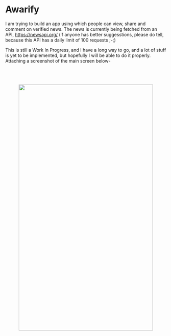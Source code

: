# Awarify

  I am trying to build an app using which people can view, share and comment on verified news. The news is currently being fetched from an API, https://newsapi.org/ (if anyone has better suggesstions, please do tell, because this API has a daily limit of 100 requests ;-;)


  This is still a Work In Progress, and I have a long way to go, and a lot of stuff is yet to be implemented, but hopefully I will be able to do it properly. Attaching a screenshot of the main screen below-
  
  
  

  <p align="center">
  <br>
  <br>
  <br>
<img src="https://user-images.githubusercontent.com/16974859/207464292-83be70ec-3323-4750-8e3e-b8df3925f3d3.jpg" height="768" width="420">
  </p>
